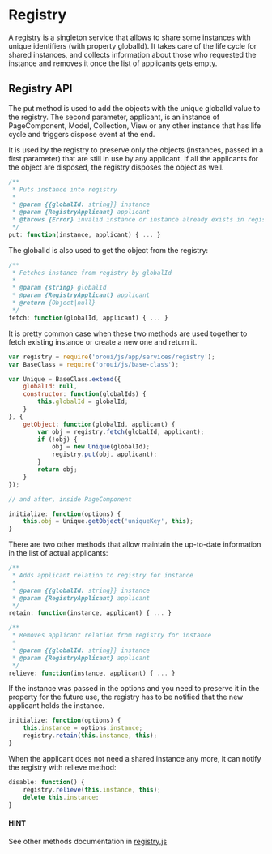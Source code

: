 <a id="dev-doc-frontend-registry"></a>

# Registry

A registry is a singleton service that allows to share some instances with unique identifiers (with property globalId). It takes care of the life cycle for shared instances, and collects information about those who requested the instance and removes it once the list of applicants gets empty.

## Registry API

The put method is used to add the objects with the unique globalId value to the registry.
The second parameter, applicant, is an instance of PageComponent, Model, Collection, View or any other instance that has life cycle and triggers dispose event at the end.

It is used by the registry to preserve only the objects (instances, passed in a first parameter) that are still in use by any applicant. If all the applicants for the object are disposed, the registry disposes the object as well.

```javascript
/**
 * Puts instance into registry
 *
 * @param {{globalId: string}} instance
 * @param {RegistryApplicant} applicant
 * @throws {Error} invalid instance or instance already exists in registry
 */
put: function(instance, applicant) { ... }
```

The globalId is also used to get the object from the registry:

```javascript
/**
 * Fetches instance from registry by globalId
 *
 * @param {string} globalId
 * @param {RegistryApplicant} applicant
 * @return {Object|null}
 */
fetch: function(globalId, applicant) { ... }
```

It is pretty common case when these two methods are used together to fetch existing instance or create a new one and return it.

```javascript
var registry = require('oroui/js/app/services/registry');
var BaseClass = require('oroui/js/base-class');

var Unique = BaseClass.extend({
    globalId: null,
    constructor: function(globalIds) {
        this.globalId = globalId;
    }
}, {
    getObject: function(globalId, applicant) {
        var obj = registry.fetch(globalId, applicant);
        if (!obj) {
            obj = new Unique(globalId);
            registry.put(obj, applicant);
        }
        return obj;
    }
});

// and after, inside PageComponent

initialize: function(options) {
    this.obj = Unique.getObject('uniqueKey', this);
}
```

There are two other methods that allow maintain the up-to-date information in the list of actual applicants:

```javascript
/**
 * Adds applicant relation to registry for instance
 *
 * @param {{globalId: string}} instance
 * @param {RegistryApplicant} applicant
 */
retain: function(instance, applicant) { ... }

/**
 * Removes applicant relation from registry for instance
 *
 * @param {{globalId: string}} instance
 * @param {RegistryApplicant} applicant
 */
relieve: function(instance, applicant) { ... }
```

If the instance was passed in the options and you need to preserve it in the property for the future use, the
registry has to be notified that the new applicant holds the instance.

```javascript
initialize: function(options) {
    this.instance = options.instance;
    registry.retain(this.instance, this);
}
```

When the applicant does not need a shared instance any more, it can notify the registry with relieve method:

```javascript
disable: function() {
    registry.relieve(this.instance, this);
    delete this.instance;
}
```

#### HINT
See other methods documentation in <a href="https://github.com/oroinc/platform/blob/master/src/Oro/Bundle/UIBundle/Resources/public/js/app/services/registry/registry.js" target="_blank">registry.js</a>

<!-- Frontend -->
